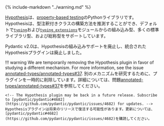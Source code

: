 {% include-markdown "../warning.md" %}

<!-- [Hypothesis](https://hypothesis.readthedocs.io/) is the Python library for [property-based testing](https://increment.com/testing/in-praise-of-property-based-testing/).
Hypothesis can infer how to construct type-annotated classes, and supports builtin types, many standard library types, and generic types from the [`typing`](https://docs.python.org/3/library/typing.html) and [`typing_extensions`](https://pypi.org/project/typing-extensions/) modules by default. -->
[Hypothesis](https://hypothematic.readthedocs.io/)は、[property-based testing](https://increment.com/testing/in-praise-of-property-based-testing/)のPythonライブラリです。
Hypothesisは、型注釈付きクラスの構築方法を推測することができ、デフォルトで[`typing`](https://docs.python.org/3/library/typing.html)および[`typing_extensions`](https://pypi.org/project/typing-extension/)モジュールからの組み込み型、多くの標準ライブラリ型、および総称型をサポートしています。

<!-- Pydantic v2.0 drops built-in support for Hypothesis and no more ships with the integrated Hypothesis plugin. -->
Pydantic v2.0は、Hypothesisの組み込みサポートを廃止し、統合されたHypothesisプラグインは廃止しました。

!!! warning
    We are temporarily removing the Hypothesis plugin in favor of studying a different mechanism. For more information, see the issue [annotated-types/annotated-types#37](https://github.com/annotated-types/annotated-types/issues/37).
    別のメカニズムを研究するために、プラグインを一時的に削除しています。詳細については、問題[annotated-types/annotated-types#37](https://github.com/annotated-types/annotated-types/issues/37)を参照してください。

    <!-- The Hypothesis plugin may be back in a future release. Subscribe to [pydantic/pydantic#4682](https://github.com/pydantic/pydantic/issues/4682) for updates. -->
    Hypothesisプラグインは将来のリリースで復活する可能性があります。更新については、[pydantic/pydantic#4682](https://github.com/pydantic/pydantic/issues/4682)を購読してください。
